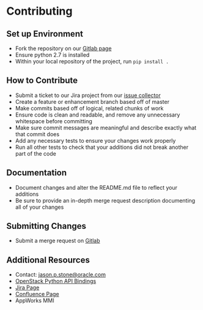 # Contributing
## Set up Environment
 - Fork the repository on our [Gitlab page](https://slc10vrt.us.oracle.com/leo/stacktools)
 - Ensure python 2.7 is installed
 - Within your local repository of the project, run `pip install .`

## How to Contribute
 - Submit a ticket to our Jira project from our [issue collector](https://cgbuconfluence.us.oracle.com/display/LAB/Stack+Tool)
 - Create a feature or enhancement branch based off of master
 - Make commits based off of logical, related chunks of work
 - Ensure code is clean and readable, and remove any unnecessary whitespace before committing
 - Make sure commit messages are meaningful and describe exactly what that commit does
 - Add any necessary tests to ensure your changes work properly
 - Run all other tests to check that your additions did not break another part of the code

## Documentation
 - Document changes and alter the README.md file to reflect your additions
 - Be sure to provide an in-depth merge request description documenting all of your changes

## Submitting Changes
 - Submit a merge request on [Gitlab](https://slc10vrt.us.oracle.com/leo/stacktools)

## Additional Resources
- Contact: jason.p.stone@oracle.com
- [OpenStack Python API Bindings](http://docs.openstack.org/developer/language-bindings.html)
- [Jira Page](https://myjira.us.oracle.com/projects/ENVAAS/summary)
- [Confluence Page](https://cgbuconfluence.us.oracle.com/display/LAB/Available+Tools)
- AppWorks MMI
